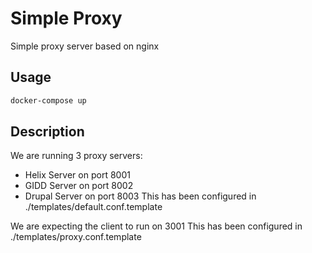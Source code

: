 # Simple Proxy

Simple proxy server based on nginx

## Usage

```bash
docker-compose up
```

## Description

We are running 3 proxy servers:
- Helix Server on port 8001
- GIDD Server on port 8002
- Drupal Server on port 8003
This has been configured in ./templates/default.conf.template

We are expecting the client to run on 3001
This has been configured in ./templates/proxy.conf.template

